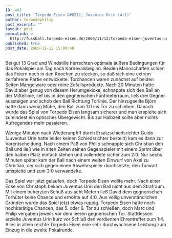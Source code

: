 ```yaml
---
ID: 443
post_title: 'Torpedo Eisen &#8211; Juventus Urin (4:1)'
author: torpedophilip
post_excerpt: ""
layout: post
permalink: >
  http://fussball.torpedo-eisen.de/2000/11/12/torpedo-eisen-juventus-urin-41/
published: true
post_date: 2000-11-12 15:00:40
---
```

Bei gut 13 Grad und Windstille herrschten optimale äußere Bedingungen für das Pokalspiel am Tag nach Karnevalsbeginn. Beiden Mannschaften schien das Feiern noch in den Knochen zu stecken, so daß sich eine extrem zerfahrene Partie entwickelte. Torchancen waren zunächst auf beiden Seiten Mangelware oder reine Zufallsprodukte. Nach 20 Minuten hatte David aber genug von diesem Herumgekicke, schnappte sich den Ball an der Mittellinie, lief bis in den gegnerischen Fünfmeterraum, ließ drei Gegner aussteigen und schob den Ball Richtung Torlinie. Der hinzugeeilte Björn hatte dann wenig Mühe, den Ball zum 1:0 ins Tor zu schieben. Danach wurde das Spiel von Torpedo Eisen langsam sicherer und man erspielte sich zumindest ein optisches Übergewicht. Bis zur Halbzeit sollte aber nichts Aufregendes mehr passieren.

Wenige Minuten nach Wiederanpfiff durch Ersatzschiedsrichter Guido (Juventus Urin hatte leider keinen Schiedsrichter bestellt) kam es dann zur Vorentscheidung. Nach einem Paß von Philip schnappte sich Christian den Ball und ließ wie in alten Zeiten seinen Gegenspieler mit einem Sprint über den halben Platz einfach stehen und vollendete sicher zum 2:0. Nur sechs Minuten später kam der Ball nach einem weiten Einwurf von Axel zu Christian, der sich gegen einen Abwehrspieler durchsetzte, den Torwart umspielte und zum 3:0 verwandelte.

Das Spiel war jetzt gelaufen, doch Torpedo Eisen wollte mehr. Nach einer Ecke von Christoph bekam Juventus Urin den Ball nicht aus dem Strafraum. Mit einem beherzten Schuß aus acht Metern ließ David dem gegnerischen Torhüter keine Chance und erhöhte auf 4:0. Aus völlig unverständlichen Gründen wurde das Spiel jetzt etwas ruppig. Torpedo Eisen hatte noch hochkarätige Chancen, das 5. oder 6. Tor zu schießen, doch Marc und Philip vergaben jeweils vor dem leeren gegnerischen Tor. Stattdessen erzielte Juventus Urin kurz vor Schluß den verdienten Ehrentreffer zum 1:4. Alles in allem reichte Torpedo Eisen eine sehr durchwachsene Leistung zum Einzug in die zweite Pokalrunde.